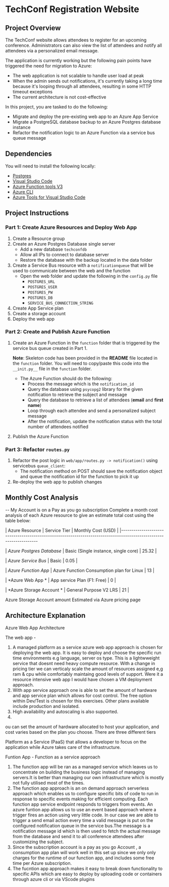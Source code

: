 # TechConf Registration Website

## Project Overview
The TechConf website allows attendees to register for an upcoming conference. Administrators can also view the list of attendees and notify all attendees via a personalized email message.

The application is currently working but the following pain points have triggered the need for migration to Azure:
 - The web application is not scalable to handle user load at peak
 - When the admin sends out notifications, it's currently taking a long time because it's looping through all attendees, resulting in some HTTP timeout exceptions
 - The current architecture is not cost-effective 

In this project, you are tasked to do the following:
- Migrate and deploy the pre-existing web app to an Azure App Service
- Migrate a PostgreSQL database backup to an Azure Postgres database instance
- Refactor the notification logic to an Azure Function via a service bus queue message

## Dependencies

You will need to install the following locally:
- [Postgres](https://www.postgresql.org/download/)
- [Visual Studio Code](https://code.visualstudio.com/download)
- [Azure Function tools V3](https://docs.microsoft.com/en-us/azure/azure-functions/functions-run-local?tabs=windows%2Ccsharp%2Cbash#install-the-azure-functions-core-tools)
- [Azure CLI](https://docs.microsoft.com/en-us/cli/azure/install-azure-cli?view=azure-cli-latest)
- [Azure Tools for Visual Studio Code](https://marketplace.visualstudio.com/items?itemName=ms-vscode.vscode-node-azure-pack)

## Project Instructions

### Part 1: Create Azure Resources and Deploy Web App
1. Create a Resource group
2. Create an Azure Postgres Database single server
   - Add a new database `techconfdb`
   - Allow all IPs to connect to database server
   - Restore the database with the backup located in the data folder
3. Create a Service Bus resource with a `notificationqueue` that will be used to communicate between the web and the function
   - Open the web folder and update the following in the `config.py` file
      - `POSTGRES_URL`
      - `POSTGRES_USER`
      - `POSTGRES_PW`
      - `POSTGRES_DB`
      - `SERVICE_BUS_CONNECTION_STRING`
4. Create App Service plan
5. Create a storage account
6. Deploy the web app

### Part 2: Create and Publish Azure Function
1. Create an Azure Function in the `function` folder that is triggered by the service bus queue created in Part 1.

      **Note**: Skeleton code has been provided in the **README** file located in the `function` folder. You will need to copy/paste this code into the `__init.py__` file in the `function` folder.
      - The Azure Function should do the following:
         - Process the message which is the `notification_id`
         - Query the database using `psycopg2` library for the given notification to retrieve the subject and message
         - Query the database to retrieve a list of attendees (**email** and **first name**)
         - Loop through each attendee and send a personalized subject message
         - After the notification, update the notification status with the total number of attendees notified
2. Publish the Azure Function

### Part 3: Refactor `routes.py`
1. Refactor the post logic in `web/app/routes.py -> notification()` using servicebus `queue_client`:
   - The notification method on POST should save the notification object and queue the notification id for the function to pick it up
2. Re-deploy the web app to publish changes

## Monthly Cost Analysis
-- My Account is on a Pay as you go subscription 
Complete a month cost analysis of each Azure resource to give an estimate total cost using the table below:

| Azure Resource                        | 	Service Tier                          		| Monthly Cost (USD)		|
|-------------------------------------------------------------------------------------------------------------------

|  *Azure Postgres Database*            |   Basic (Single instance, single core)		|   25.32      				|

|  *Azure Service Bus*   				|   Basic          								|	0.05					|

|  *Azure Function App*                 | 	Azure Function Consumption plan for Linux	|   13			       		|  
 
|  *Azure Web App *                		| 	App service Plan (F1: Free)        			|   0          			 	| 

|  *Azure Storage Account *             |  General Purpose 	V2 LRS      				|   21          			| 

Azure Storage Account amount Estimated via Azure pricing page 

## Architecture Explanation

Azure Web App Architecture

The web app  - 
1. A managed platform as a service azure web app approach is chosen for deploying the   web app. It is easy to deploy and choose the specific run time environments e.g language, server os type. This is a lightwweight service that doesnt need heavy compute resource. With a change in pricing tier we can verticaly scale the amount of resources assigned e,g ram & cpu while comfortably maintaing good levels of support. Were it a resource intensive web app I would have chosen a VM deployment approach.
2. With  app service approach one is able to set the amount of hardware and app service plan which allows for cost control.  The free option within Dev/Test is chosen for this exercises. Other plans available include production and isolated.
3. High availability and autoscaling is also supported.
4.  

ou can set the amount of hardware allocated to host your application, and cost varies based on the plan you choose. There are three different tiers

Platform as a Service (PaaS) that allows a developer to focus on the application while Azure takes care of the infrastructure.

Funtion App - Function as a service approach
1. The function app will be ran as a managed service which leaves us to concentrate on building the business logic instead of managing servers.It is better than managing our own infrastructure which is mostly not fully utilised most of the times. 
2. The function app approach is an on demand approach serverless approach which enables us to configure specific bits of code to run in response to specific events making for efficient computing. Each function app service endpoint responds to triggers from events. 
An azure funtion app allows us to use an event based approach where a trigger fires an action using very little code. 
	In our case we are able to trigger a send email action every time a valid message is put on the configured notification queue in the service bus.The message is a notification message id which is then used to fetch the actual message  from the database and send it to all conference attendees after customizing the subject.
3. Since the subscription account is a pay as you go Account , a consumption app plan will work well in this set up since we only only charges for the runtime of our function app, and includes some free time per Azure subscription.
4. The fucntion app approach makes it easy to break down functionality to specific APIs which are easy to deploy by uploading code or containers through azure cli or via VScode plugins
